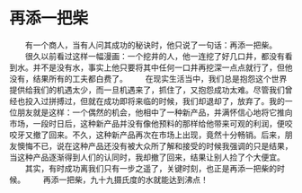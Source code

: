 # 再添一把柴
　　有一个商人，当有人问其成功的秘诀时，他只说了一句话：再添一把柴。 
　　很久以前看过这样一幅漫画：一个挖井的人，他一连挖了好几口井，都没有看到水。并不是没有水，事实上他只要将其中任何一口井再挖深一点点就行了，但他没有，结果所有的工夫都白费了。 
　　在现实生活当中，我们总是抱怨这个世界提供给我们的机遇太少，而一旦机遇来了，抓住了，又抱怨成功太难。尽管我们曾经也投入过拼搏过，但就在成功即将来临的时候，我们却退却了，放弃了。我的一位朋友就是这样：一个偶然的机会，他相中了一种新产品，并满怀信心地将它推向市场，一段时日后，这种新产品并没有像他预料的那样给他带来可观的利润，便咬咬牙又撤了回来。不久，这种新产品再次在市场上出现，竟然十分畅销。后来，朋友懊悔不已，说在这种产品还没有被大众所了解和接受的时候我强调的只是结果，当这种产品逐渐得到人们的认同时，我却撤了回来，结果让别人捡了个大便宜。 
　　其实，有时成功离我们只有一步之遥了，关键时刻，也正是再添一把柴的时候。 
　　再添一把柴，九十九摄氏度的水就能达到沸点！
 